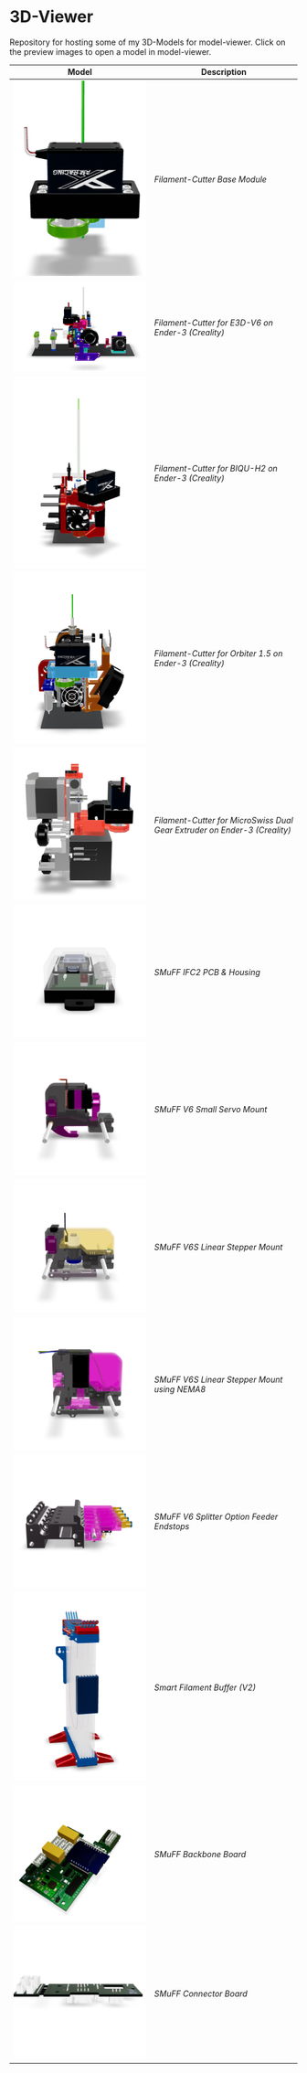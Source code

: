 # 3D-Viewer

Repository for hosting some of my 3D-Models for model-viewer. Click on the preview images to open a model in model-viewer.

| Model | Description |
|-------|-------------|
| [![.](/posters/FCBM.png)](https://technik-gegg.github.io/3D-Viewer/FCBM.html) | *Filament-Cutter Base Module* |
|[![.](posters/FCE3DV6.png)](https://technik-gegg.github.io/3D-Viewer/FCE3DV6.html)| *Filament-Cutter for E3D-V6 on Ender-3 (Creality)*|
|[![.](posters/FCBIQUH2.png)](https://technik-gegg.github.io/3D-Viewer/FCBIQUH2.html)|*Filament-Cutter for BIQU-H2 on Ender-3 (Creality)*|
|[![.](posters/FCORBITER.png)](https://technik-gegg.github.io/3D-Viewer/FCORBITER.html)|*Filament-Cutter for Orbiter 1.5 on Ender-3 (Creality)*|
|[![.](posters/FCMSWISS.png)](https://technik-gegg.github.io/3D-Viewer/FCMSWISS.html)|*Filament-Cutter for MicroSwiss Dual Gear Extruder on Ender-3 (Creality)*|
|[![.](posters/IFC2ESP32.png)](https://technik-gegg.github.io/3D-Viewer/IFC2ESP32.html)|*SMuFF IFC2 PCB & Housing*|
|[![.](posters/SCSMALL.png)](https://technik-gegg.github.io/3D-Viewer/SCSMALL.html)|*SMuFF V6 Small Servo Mount*|
|[![.](posters/V6S.png)](https://technik-gegg.github.io/3D-Viewer/V6S.html)|*SMuFF V6S Linear Stepper Mount*|
|[![.](posters/V6SNEMA8.png)](https://technik-gegg.github.io/3D-Viewer/V6SNEMA8.html)|*SMuFF V6S Linear Stepper Mount using NEMA8*|
|[![.](posters/FESPL.png)](https://technik-gegg.github.io/3D-Viewer/FESPL.html)|*SMuFF V6 Splitter Option Feeder Endstops*|
|[![.](posters/SFB2.png)](https://technik-gegg.github.io/3D-Viewer/SFB2.html)|*Smart Filament Buffer (V2)*|
|[![.](posters/BB.png)](https://technik-gegg.github.io/3D-Viewer/BB.html)|*SMuFF Backbone Board*|
|[![.](posters/CONNECTOR.png)](https://technik-gegg.github.io/3D-Viewer/CONNECTOR.html)|*SMuFF Connector Board*|
